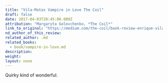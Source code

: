 ```yaml
---
title: "Vila-Matas Vampire in Love The Coil"
draft: false
date: 2017-04-03T20:45:00.000Z
attribution: "Margaryta Golovchenko, *The Coil*"
link_to_original: "https://medium.com/the-coil/book-review-enrique-vila-matas-vampire-in-love-margaryta-golovchenko-e59e14ff6228"
nd_author_of_this_review:
related_author: .md
related_books:
  - book/vampire-in-love.md
description:
weight:
layout: none
---
```

Quirky kind of wonderful.

